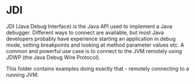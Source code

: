 # JDI

JDI (Java Debug Interface) is the Java API used to implement a Java debugger. Different ways to connect are available, but most Java developers probably have experience starting an application in debug mode, setting breakpoints and looking at method parameter values etc. A common and powerful use case is to connect to the JVM remotely using JDWP (the Java Debug Wire Protocol).

This folder contains examples doing exactly that - remotely connecting to a running JVM.